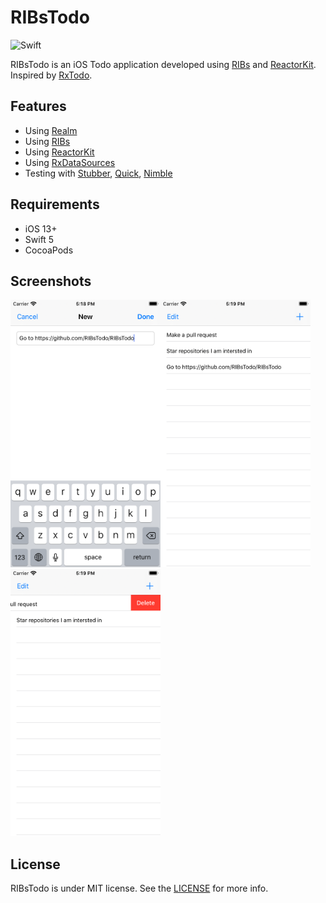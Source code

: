 RIBsTodo
======

![Swift](https://img.shields.io/badge/Swift-5.0-orange.svg)

RIBsTodo is an iOS Todo application developed using [RIBs](https://github.com/uber/RIBs) and [ReactorKit](https://github.com/devxoul/ReactorKit). Inspired by [RxTodo](https://github.com/devxoul/RxTodo).

Features
--------

* Using [Realm](https://github.com/realm/realm-cocoa)
* Using [RIBs](https://github.com/uber/RIBs)
* Using [ReactorKit](https://github.com/devxoul/ReactorKit)
* Using [RxDataSources](https://github.com/RxSwiftCommunity/RxDataSources)
* Testing with [Stubber](https://github.com/devxoul/Stubber), [Quick](https://github.com/Quick/Quick), [Nimble](https://github.com/Quick/Nimble)

Requirements
------------

* iOS 13+
* Swift 5
* CocoaPods

Screenshots
-----------
<img width="240" src="images/../RIBsTodo/Resources/Simulator%20Screen%20Shot%20-%20iPhone%208%20-%202020-05-05%20at%2017.18.51.png"><img width="240" src="images/../RIBsTodo/Resources/Simulator%20Screen%20Shot%20-%20iPhone%208%20-%202020-05-05%20at%2017.19.30.png"><img width="240" src="images/../RIBsTodo/Resources/Simulator%20Screen%20Shot%20-%20iPhone%208%20-%202020-05-05%20at%2017.19.59.png">


License
-------

RIBsTodo is under MIT license. See the [LICENSE](LICENSE) for more info.
